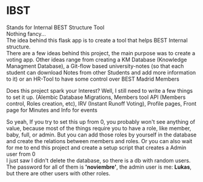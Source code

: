 # IBST
Stands for Internal BEST Structure Tool
<br>
Nothing fancy...
<br>
The idea behind this flask app is to create a tool that helps BEST Internal structure. <br>
There are a few ideas behind this project, the main purpose was to create a voting app. Other ideas range from creating a KM Database (Knowledge Managment Database), a Git-flow based university-notes (so that each student can download Notes from other Students and add more information to it) or an HR-Tool to have some control over BEST Madrid Members

Does this project spark your Interest? Well, I still need to write a few things to set it up. (Alembic Database Migrations, Members tool API (Members control, Roles creation, etc), IRV (Instant Runoff Voting), Profile pages, Front page for Minutes and Info for events

So yeah, If you try to set this up from 0, you probably won't see anything of value, because most of the things require you to have a role, like member, baby, full, or admin.  But you can add those roles by yourself in the database and create the relations between members and roles. Or you can also wait for me to end this project and create a setup script that creates a Admin user from 0 <br>
I just saw I didn't delete the database, so there is a db with random users. The password for all of them is <b>'noviembre'</b>, the admin user is me: <b>Lukas</b>, but there are other users with other roles.


